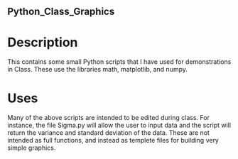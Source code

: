 ## Python_Class_Graphics
# Description
This contains some small Python scripts that I have used for demonstrations in Class. These use the libraries math, matplotlib, and numpy.

# Uses
Many of the above scripts are intended to be edited during class. For instance, the file Sigma.py will allow the user to input data and the script will return the variance and standard deviation of the data. These are not intended as full functions, and instead as templete files for building very simple graphics. 
